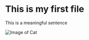 # This is my first file

This is a meaningful sentence 

![Image of Cat](https://upload.wikimedia.org/wikipedia/commons/3/3a/Cat03.jpg)
